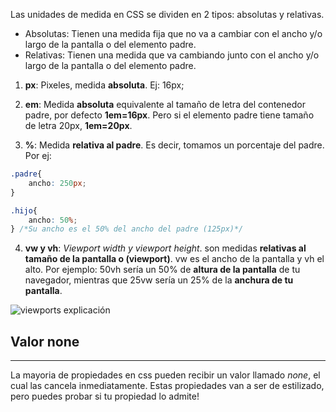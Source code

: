 Las unidades de medida en CSS se dividen en 2 tipos: absolutas y relativas.

- Absolutas: Tienen una medida fija que no va a cambiar con el ancho y/o largo de la pantalla o del elemento padre. 
- Relativas: Tienen una medida que va cambiando junto con el ancho y/o largo de la pantalla o del elemento padre.

1. **px**: Pixeles, medida **absoluta**. Ej: 16px;

2. **em**: Medida **absoluta** equivalente al tamaño de letra del contenedor padre, por defecto **1em=16px**. Pero si el elemento padre tiene tamaño de letra 20px, **1em=20px**.

3. **%**: Medida **relativa al padre**. Es decir, tomamos un porcentaje del padre. Por ej:

```css
.padre{
    ancho: 250px;
}

.hijo{
    ancho: 50%;
} /*Su ancho es el 50% del ancho del padre (125px)*/
```

4. **vw y vh**: *Viewport width y viewport height*. son medidas **relativas al tamaño de la pantalla o (viewport)**. vw es el ancho de la pantalla y vh el alto. Por ejemplo: 50vh sería un 50% de **altura de la pantalla** de tu navegador, mientras que 25vw sería un 25% de la **anchura de tu pantalla**.

![viewports explicación](https://www.programandoamedianoche.com/wp-content/uploads/2018/01/post-03.jpg)

## Valor none
---

La mayoria de propiedades en css pueden recibir un valor llamado *none*, el cual las cancela inmediatamente. Estas propiedades van a ser de estilizado, pero puedes probar si tu propiedad lo admite!